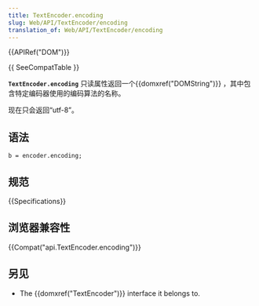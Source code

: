 ```yaml
---
title: TextEncoder.encoding
slug: Web/API/TextEncoder/encoding
translation_of: Web/API/TextEncoder/encoding
---
```

{{APIRef("DOM")}}

{{ SeeCompatTable }}

**`TextEncoder.encoding`** 只读属性返回一个{{domxref("DOMString")}} ，其中包含特定编码器使用的编码算法的名称。

现在只会返回“utf-8”。

## 语法

```plain
b = encoder.encoding;
```

## 规范

{{Specifications}}

## 浏览器兼容性

{{Compat("api.TextEncoder.encoding")}}

## 另见

- The {{domxref("TextEncoder")}} interface it belongs to.

